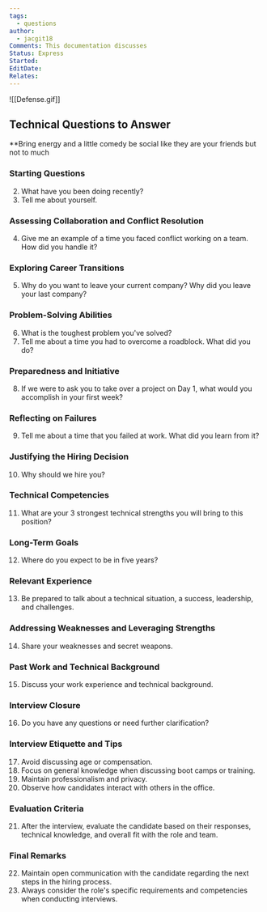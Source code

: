 ```yaml
---
tags:
  - questions
author:
  - jacgit18
Comments: This documentation discusses
Status: Express
Started: 
EditDate: 
Relates:
---
```

![[Defense.gif]]

## Technical Questions to Answer
**Bring energy and a little comedy be social like they are your friends but not to much
### Starting Questions

2. What have you been doing recently?
3. Tell me about yourself.

### Assessing Collaboration and Conflict Resolution

4. Give me an example of a time you faced conflict working on a team. How did you handle it?

### Exploring Career Transitions

5. Why do you want to leave your current company? Why did you leave your last company?

### Problem-Solving Abilities

6. What is the toughest problem you've solved?
7. Tell me about a time you had to overcome a roadblock. What did you do?

### Preparedness and Initiative

8. If we were to ask you to take over a project on Day 1, what would you accomplish in your first week?

### Reflecting on Failures

9. Tell me about a time that you failed at work. What did you learn from it?

### Justifying the Hiring Decision

10. Why should we hire you?

### Technical Competencies

11. What are your 3 strongest technical strengths you will bring to this position?

### Long-Term Goals

12. Where do you expect to be in five years?

### Relevant Experience

13. Be prepared to talk about a technical situation, a success, leadership, and challenges.

### Addressing Weaknesses and Leveraging Strengths

14. Share your weaknesses and secret weapons.

### Past Work and Technical Background

15. Discuss your work experience and technical background.

### Interview Closure

16. Do you have any questions or need further clarification?

### Interview Etiquette and Tips

17. Avoid discussing age or compensation.
18. Focus on general knowledge when discussing boot camps or training.
19. Maintain professionalism and privacy.
20. Observe how candidates interact with others in the office.

### Evaluation Criteria

21. After the interview, evaluate the candidate based on their responses, technical knowledge, and overall fit with the role and team.

### Final Remarks

22. Maintain open communication with the candidate regarding the next steps in the hiring process.
23. Always consider the role's specific requirements and competencies when conducting interviews.
